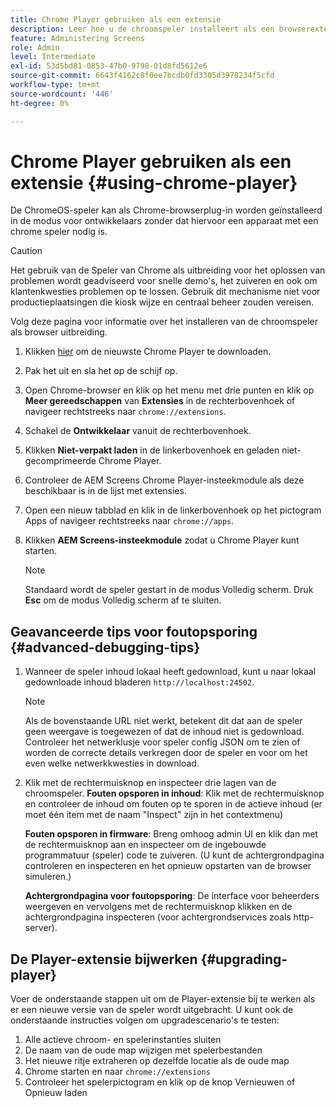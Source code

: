 ```yaml
---
title: Chrome Player gebruiken als een extensie
description: Leer hoe u de chroomspeler installeert als een browserextensie voor AEM Screens.
feature: Administering Screens
role: Admin
level: Intermediate
exl-id: 53d5bd81-0853-47b0-9798-01d8fd5612e6
source-git-commit: 6643f4162c8f0ee7bcdb0fd3305d3978234f5cfd
workflow-type: tm+mt
source-wordcount: '446'
ht-degree: 0%

---
```


# Chrome Player gebruiken als een extensie {#using-chrome-player}

De ChromeOS-speler kan als Chrome-browserplug-in worden geïnstalleerd in de modus voor ontwikkelaars zonder dat hiervoor een apparaat met een chrome speler nodig is.

>[!CAUTION]
>
> Het gebruik van de Speler van Chrome als uitbreiding voor het oplossen van problemen wordt geadviseerd voor snelle demo&#39;s, het zuiveren en ook om klantenkwesties problemen op te lossen. Gebruik dit mechanisme niet voor productieplaatsingen die kiosk wijze en centraal beheer zouden vereisen.

Volg deze pagina voor informatie over het installeren van de chroomspeler als browser uitbreiding.

1. Klikken [hier](https://download.macromedia.com/screens/) om de nieuwste Chrome Player te downloaden.

1. Pak het uit en sla het op de schijf op.

1. Open Chrome-browser en klik op het menu met drie punten en klik op **Meer gereedschappen** van **Extensies** in de rechterbovenhoek of navigeer rechtstreeks naar `chrome://extensions`.

1. Schakel de **Ontwikkelaar** vanuit de rechterbovenhoek.

1. Klikken **Niet-verpakt laden** in de linkerbovenhoek en geladen niet-gecomprimeerde Chrome Player.

1. Controleer de AEM Screens Chrome Player-insteekmodule als deze beschikbaar is in de lijst met extensies.

1. Open een nieuw tabblad en klik in de linkerbovenhoek op het pictogram Apps of navigeer rechtstreeks naar `chrome://apps`.

1. Klikken **AEM Screens-insteekmodule** zodat u Chrome Player kunt starten.

   >[!NOTE]
   >
   > Standaard wordt de speler gestart in de modus Volledig scherm. Druk **Esc** om de modus Volledig scherm af te sluiten.


## Geavanceerde tips voor foutopsporing {#advanced-debugging-tips}

1. Wanneer de speler inhoud lokaal heeft gedownload, kunt u naar lokaal gedownloade inhoud bladeren `http://localhost:24502`.

   >[!NOTE]
   >
   > Als de bovenstaande URL niet werkt, betekent dit dat aan de speler geen weergave is toegewezen of dat de inhoud niet is gedownload. Controleer het netwerklusje voor speler config JSON om te zien of worden de correcte details verkregen door de speler en voor om het even welke netwerkkwesties in download.

1. Klik met de rechtermuisknop en inspecteer drie lagen van de chroomspeler.
   **Fouten opsporen in inhoud**: Klik met de rechtermuisknop en controleer de inhoud om fouten op te sporen in de actieve inhoud (er moet één item met de naam &quot;Inspect&quot; zijn in het contextmenu)

   **Fouten opsporen in firmware**: Breng omhoog admin UI en klik dan met de rechtermuisknop aan en inspecteer om de ingebouwde programmatuur (speler) code te zuiveren. (U kunt de achtergrondpagina controleren en inspecteren en het opnieuw opstarten van de browser simuleren.)

   **Achtergrondpagina voor foutopsporing**: De interface voor beheerders weergeven en vervolgens met de rechtermuisknop klikken en de achtergrondpagina inspecteren (voor achtergrondservices zoals http-server).

## De Player-extensie bijwerken {#upgrading-player}

Voer de onderstaande stappen uit om de Player-extensie bij te werken als er een nieuwe versie van de speler wordt uitgebracht. U kunt ook de onderstaande instructies volgen om upgradescenario&#39;s te testen:

1. Alle actieve chroom- en spelerinstanties sluiten
1. De naam van de oude map wijzigen met spelerbestanden
1. Het nieuwe ritje extraheren op dezelfde locatie als de oude map
1. Chrome starten en naar `chrome://extensions`
1. Controleer het spelerpictogram en klik op de knop Vernieuwen of Opnieuw laden
